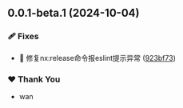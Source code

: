 ## 0.0.1-beta.1 (2024-10-04)


### 🩹 Fixes

- 🐛 修复nx:release命令报eslint提示异常 ([923bf73](https://github.com/Augenstern936/element-plus-pro/commit/923bf73))

### ❤️  Thank You

- wan